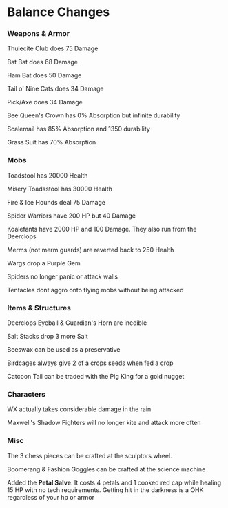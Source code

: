 # Balance Changes

### Weapons & Armor
Thulecite Club does 75 Damage

Bat Bat does 68 Damage

Ham Bat does 50 Damage

Tail o' Nine Cats does 34 Damage

Pick/Axe does 34 Damage


Bee Queen's Crown has 0% Absorption but infinite durability

Scalemail has 85% Absorption and 1350 durability

Grass Suit has 70% Absorption

### Mobs
Toadstool has 20000 Health

Misery Toadsstool has 30000 Health

Fire & Ice Hounds deal 75 Damage

Spider Warriors have 200 HP but 40 Damage

Koalefants have 2000 HP and 100 Damage. They also run from the Deerclops

Merms (not merm guards) are reverted back to 250 Health

Wargs drop a Purple Gem

Spiders no longer panic or attack walls

Tentacles dont aggro onto flying mobs without being attacked

### Items & Structures

Deerclops Eyeball & Guardian's Horn are inedible

Salt Stacks drop 3 more Salt

Beeswax can be used as a preservative

Birdcages always give 2 of a crops seeds when fed a crop

Catcoon Tail can be traded with the Pig King for a gold nugget

### Characters
WX actually takes considerable damage in the rain

Maxwell's Shadow Fighters will no longer kite and attack more often

### Misc
The 3 chess pieces can be crafted at the sculptors wheel.

Boomerang & Fashion Goggles can be crafted at the science machine

Added the **Petal Salve**. It costs 4 petals and 1 cooked red cap while healing 15 HP with no tech requirements.
Getting hit in the darkness is a OHK regardless of your hp or armor


